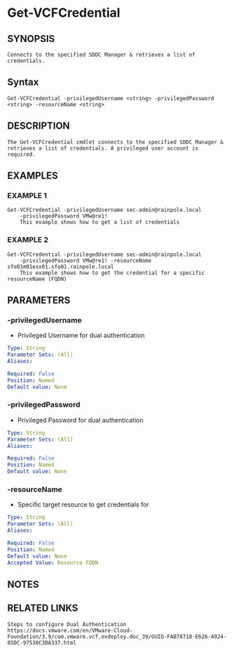 # Get-VCFCredential

## SYNOPSIS
    Connects to the specified SDDC Manager & retrieves a list of credentials.

## Syntax
```
Get-VCFCredential -privilegedUsername <string> -privilegedPassword <string> -resourceName <string>
```

## DESCRIPTION
    The Get-VCFCredential cmdlet connects to the specified SDDC Manager & retrieves a list of credentials. A privileged user account is required.


## EXAMPLES

### EXAMPLE 1
```
Get-VCFCredential -privilegedUsername sec-admin@rainpole.local 
	-privilegedPassword VMw@re1!
    This example shows how to get a list of credentials
```
### EXAMPLE 2
```
Get-VCFCredential -privilegedUsername sec-admin@rainpole.local 
	-privilegedPassword VMw@re1! -resourceName sfo01m01esx01.sfo01.rainpole.local
    This example shows how to get the credential for a specific resourceName (FQDN)	
```

## PARAMETERS

### -privilegedUsername
- Privileged Username for dual authentication

```yaml
Type: String
Parameter Sets: (All)
Aliases:

Required: False
Position: Named
Default value: None
```
### -privilegedPassword
- Privileged Password for dual authentication

```yaml
Type: String
Parameter Sets: (All)
Aliases:

Required: False
Position: Named
Default value: None
```
### -resourceName
- Specific target resource to get credentials for

```yaml
Type: String
Parameter Sets: (All)
Aliases:

Required: False
Position: Named
Default value: None
Accepted Value: Resource FQDN
```
## NOTES

## RELATED LINKS
```
Steps to configure Dual Authentication https://docs.vmware.com/en/VMware-Cloud-Foundation/3.9/com.vmware.vcf.ovdeploy.doc_39/GUID-FAB78718-E626-4924-85DC-97536C3DA337.html
```